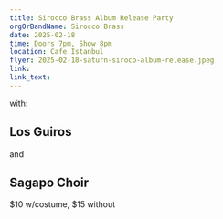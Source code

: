 ```yaml
---
title: Sirocco Brass Album Release Party
orgOrBandName: Sirocco Brass
date: 2025-02-18
time: Doors 7pm, Show 8pm
location: Cafe Istanbul
flyer: 2025-02-18-saturn-siroco-album-release.jpeg
link: 
link_text: 
---
```


with:
## Los Guiros
and
## Sagapo Choir

$10 w/costume, $15 without
